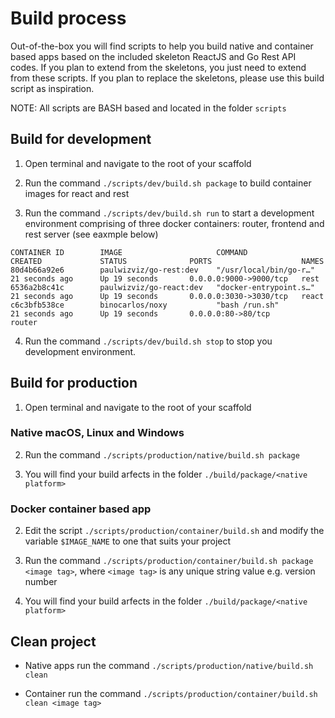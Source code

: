 # Build process

Out-of-the-box you will find scripts to help you build native and container based apps based 
on the included skeleton ReactJS and Go Rest API codes. If you plan to extend from the skeletons, 
you just need to extend from these scripts. If you plan to replace the skeletons, please use this
build script as inspiration.

NOTE: All scripts are BASH based and located in the folder `scripts`

## Build for development

1. Open terminal and navigate to the root of your scaffold

2. Run the command `./scripts/dev/build.sh package` to build container images for react and rest

3. Run the command `./scripts/dev/build.sh run` to start a development environment comprising of three docker containers: router, frontend and rest server (see eaxmple below)
```
CONTAINER ID        IMAGE                     COMMAND                  CREATED             STATUS              PORTS                    NAMES
80d4b66a92e6        paulwizviz/go-rest:dev    "/usr/local/bin/go-r…"   21 seconds ago      Up 19 seconds       0.0.0.0:9000->9000/tcp   rest
6536a2b8c41c        paulwizviz/go-react:dev   "docker-entrypoint.s…"   21 seconds ago      Up 19 seconds       0.0.0.0:3030->3030/tcp   react
c6c3bfb538ce        binocarlos/noxy           "bash /run.sh"           21 seconds ago      Up 19 seconds       0.0.0.0:80->80/tcp       router
```

4. Run the command `./scripts/dev/build.sh stop` to stop you development environment.

## Build for production

1. Open terminal and navigate to the root of your scaffold

### Native macOS, Linux and Windows

2. Run the command `./scripts/production/native/build.sh package`

3. You will find your build arfects in the folder `./build/package/<native platform>`

### Docker container based app

2. Edit the script `./scripts/production/container/build.sh` and modify the variable `$IMAGE_NAME` to one that suits your project

3. Run the command `./scripts/production/container/build.sh package <image tag>`, where `<image tag>` is any unique string value e.g. version number

4. You will find your build arfects in the folder `./build/package/<native platform>`

## Clean project

* Native apps run the command `./scripts/production/native/build.sh clean`

* Container run the command `./scripts/production/container/build.sh clean <image tag>` 